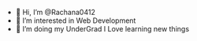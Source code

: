 - 👋 Hi, I’m @Rachana0412
- 👀 I’m interested in Web Development
- 🌱 I’m doing my UnderGrad
      I Love learning new things
<!---
Rachana0412/Rachana0412 is a ✨ special ✨ repository because its `README.md` (this file) appears on your GitHub profile.
You can click the Preview link to take a look at your changes.
--->
